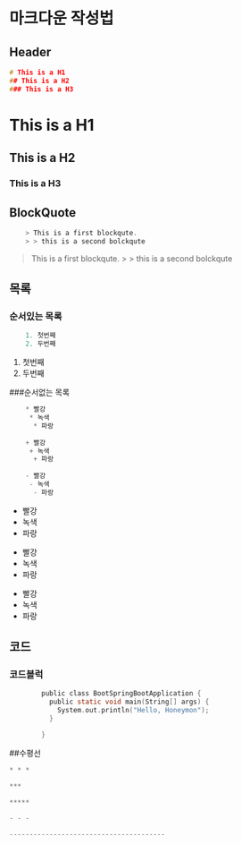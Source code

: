 # 마크다운 작성법

## Header
```c
# This is a H1
## This is a H2
### This is a H3
```

# This is a H1
## This is a H2
### This is a H3


## BlockQuote
```c
	> This is a first blockqute.
	> > this is a second bolckqute
```
> This is a first blockqute.
	> > this is a second bolckqute

## 목록
### 순서있는 목록
```c
	1. 첫번째
	2. 두번째
```
1. 첫번째
2. 두번째
	

###순서없는 목록
```c
	* 빨강
	 * 녹색
	  * 파랑
	 
	+ 빨강
	 + 녹색
	  + 파랑
	  
	- 빨강
	 - 녹색
	  - 파랑
```

* 빨강
 * 녹색
  * 파랑
 
+ 빨강
 + 녹색
  + 파랑
  
- 빨강
 - 녹색
  - 파랑

## 코드
### 코드블럭
```c
		public class BootSpringBootApplication {
		  public static void main(String[] args) {
			System.out.println("Hello, Honeymon");
		  }

		}
```


##수평선
```c
* * *

***

*****

- - -

---------------------------------------
```

